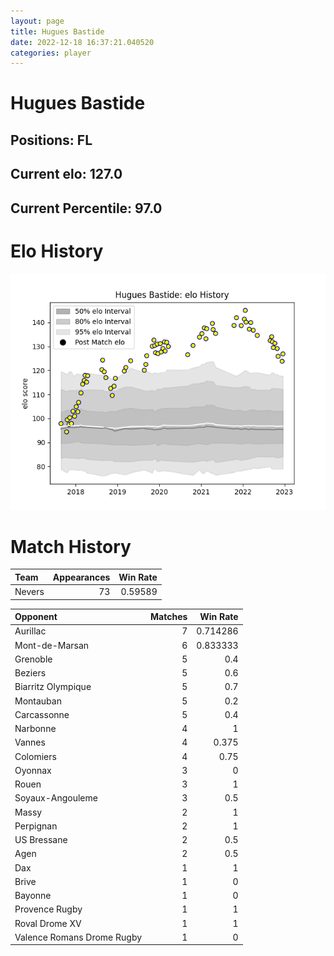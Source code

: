 ```yaml
---  
layout: page  
title: Hugues Bastide  
date: 2022-12-18 16:37:21.040520  
categories: player  
---
```

# Hugues Bastide

## Positions: FL

## Current elo: 127.0

## Current Percentile: 97.0

# Elo History


![elo history](history_HuguesBastide.png)
# Match History


| Team   |   Appearances |   Win Rate |
|:-------|--------------:|-----------:|
| Nevers |            73 |    0.59589 |

| Opponent                   |   Matches |   Win Rate |
|:---------------------------|----------:|-----------:|
| Aurillac                   |         7 |   0.714286 |
| Mont-de-Marsan             |         6 |   0.833333 |
| Grenoble                   |         5 |   0.4      |
| Beziers                    |         5 |   0.6      |
| Biarritz Olympique         |         5 |   0.7      |
| Montauban                  |         5 |   0.2      |
| Carcassonne                |         5 |   0.4      |
| Narbonne                   |         4 |   1        |
| Vannes                     |         4 |   0.375    |
| Colomiers                  |         4 |   0.75     |
| Oyonnax                    |         3 |   0        |
| Rouen                      |         3 |   1        |
| Soyaux-Angouleme           |         3 |   0.5      |
| Massy                      |         2 |   1        |
| Perpignan                  |         2 |   1        |
| US Bressane                |         2 |   0.5      |
| Agen                       |         2 |   0.5      |
| Dax                        |         1 |   1        |
| Brive                      |         1 |   0        |
| Bayonne                    |         1 |   0        |
| Provence Rugby             |         1 |   1        |
| Roval Drome XV             |         1 |   1        |
| Valence Romans Drome Rugby |         1 |   0        |